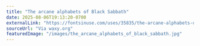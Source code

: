 ```yaml
---
title: "The arcane alphabets of Black Sabbath"
date: 2025-08-06T19:13:20-0700
externalLink: "https://fontsinuse.com/uses/35835/the-arcane-alphabets-of-black-sabbath"
sourceUrl: "Via waxy.org"
featuredImage: "/images/the_arcane_alphabets_of_black_sabbath.jpg"
--- 
```

